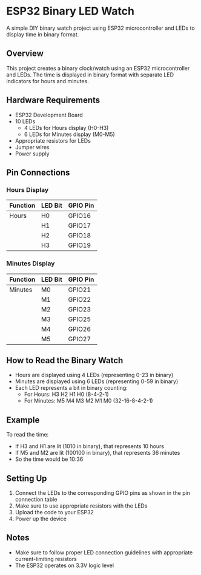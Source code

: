 # ESP32 Binary LED Watch

A simple DIY binary watch project using ESP32 microcontroller and LEDs to display time in binary format.

## Overview

This project creates a binary clock/watch using an ESP32 microcontroller and LEDs. The time is displayed in binary format with separate LED indicators for hours and minutes.

## Hardware Requirements

- ESP32 Development Board
- 10 LEDs
  - 4 LEDs for Hours display (H0-H3)
  - 6 LEDs for Minutes display (M0-M5)
- Appropriate resistors for LEDs
- Jumper wires
- Power supply

## Pin Connections

### Hours Display
| Function | LED Bit | GPIO Pin |
|----------|---------|----------|
| Hours    | H0      | GPIO16   |
|          | H1      | GPIO17   |
|          | H2      | GPIO18   |
|          | H3      | GPIO19   |

### Minutes Display
| Function | LED Bit | GPIO Pin |
|----------|---------|----------|
| Minutes  | M0      | GPIO21   |
|          | M1      | GPIO22   |
|          | M2      | GPIO23   |
|          | M3      | GPIO25   |
|          | M4      | GPIO26   |
|          | M5      | GPIO27   |

## How to Read the Binary Watch

- Hours are displayed using 4 LEDs (representing 0-23 in binary)
- Minutes are displayed using 6 LEDs (representing 0-59 in binary)
- Each LED represents a bit in binary counting:
  - For Hours: H3 H2 H1 H0 (8-4-2-1)
  - For Minutes: M5 M4 M3 M2 M1 M0 (32-16-8-4-2-1)

## Example
To read the time:
- If H3 and H1 are lit (1010 in binary), that represents 10 hours
- If M5 and M2 are lit (100100 in binary), that represents 36 minutes
- So the time would be 10:36

## Setting Up

1. Connect the LEDs to the corresponding GPIO pins as shown in the pin connection table
2. Make sure to use appropriate resistors with the LEDs
3. Upload the code to your ESP32
4. Power up the device

## Notes
- Make sure to follow proper LED connection guidelines with appropriate current-limiting resistors
- The ESP32 operates on 3.3V logic level
